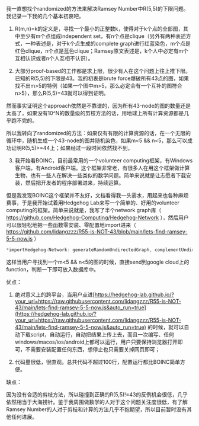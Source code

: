 我一直想找个randomized的方法来解决Ramsey Number中R(5,5)的下限问题。我记录一下我的几个基本初衷吧。

1. R(m,n)=k的定义是，寻找一个最小的正整数k，使得对于k个点的全部图，其中至少有m个点组成independent set，有n个点是clique（另外有两种表述方式，一种表述是，对于k个点生成的complete graph进行红蓝染色，m个点是红色clique，n个点是蓝色clique；Ramsey原文表述是，k个人中必定有m个互相认识或者n个人互相不认识）。

2. 大部分proof-based的工作都是求上限，很少有人在这个问题上往上推下限。已知的R(5,5)的下限是43。我的初衷是brute force爆破所有43点的图，如果找不出m>5的特例（如果一个图中m>5，那么必定会有一个互补的图符合n>5），那么R(5,5)=43就可以得到证明。

然而事实证明这个approach依然是不靠谱的，因为所有43-node的图的数量还是太高了，如果没有10^N的数量级的剪枝方法的话，用地球上所有计算资源都是几乎跑不完的。

所以我转向了randomized的方法：如果仅有有限的计算资源的话，在一个无限的循环中，随机生成一个43-node的图并随机染色，如果m<5 && n<5，那么可以成功证明R(5,5)>=44上；如果经过一段时间依然找不到，

3. 我开始看BOINC，目前最常用的一个volunteer computing框架，有Windows客户端，有Android客户端。这个框架非常老，有很多人在用这个框架做计算生物，也有一些人在解决一些类似的数学问题。简单来说就是让志愿者下载安装，然后把开发者的程序部署进来，持续运算。

但是我发现BOINC这个框架并不友好，文档看得我一头雾水，用起来也各种麻烦费事，于是我开始试着用Hedgehog Lab来写一个简单的、好用的volunteer computing的框架。简单来说就是，我写了半个network graph库（ https://github.com/Hedgehog-Computing/Hedgehog-Network ），然后用户可以很轻松地把一些函数零安装、零配置地import进来（ https://github.com/lidangzzz/R55-is-NOT-43/blob/main/lets-find-ramsey-5-5-now.js ）

```js
*importHedgehog-Network: generateRamdomUndirectedGraph, complementUndirectedGraph, matrix2edgeSet, maxOrderOfClique
```

这样当用户寻找到一个m<5 && n<5的图的时候，直接send到google cloud上的function，判断一下即可放入数据库中。

优点：

1. 绝对意义上的跨平台，当用户点进[https://hedgehog-lab.github.io/?your_url=https://raw.githubusercontent.com/lidangzzz/R55-is-NOT-43/main/lets-find-ramsey-5-5-now.js&auto_run=true](https://hedgehog-lab.github.io/?your_url=https://raw.githubusercontent.com/lidangzzz/R55-is-NOT-43/main/lets-find-ramsey-5-5-now.js&auto_run=true) 的时候，就可以自动下载script，自动运行，自动把结果上传上去，而且一次编写、任何windows/macos/ios/android上都可以运行，用户只要保持浏览器打开即可，不需要安装配置任何东西，想停止也只需要关掉网页即可；

2. 代码量很低，很直观。总共代码不超过100行，配置运行都比BOINC简单方便。

缺点：

因为没有合适的剪枝方法，所以碰撞到正确的R(5,5)!=43的反例机会很低，几乎依然相当于大海捞针。鉴于我周围做数学的人对于这个问题关注度很低，有了解Ramsey Number的人对于剪枝和计算的方法几乎不抱期望，所以目前暂时没有其他任何进展。
